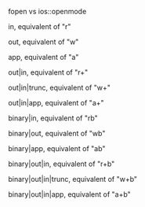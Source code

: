 fopen vs ios::openmode

in, equivalent of "r"

out, equivalent of "w"

app, equivalent of "a"

out|in, equivalent of "r+"

out|in|trunc, equivalent of "w+"

out|in|app, equivalent of "a+"

binary|in, equivalent of "rb"

binary|out, equivalent of "wb"

binary|app, equivalent of "ab"

binary|out|in, equivalent of "r+b"

binary|out|in|trunc, equivalent of "w+b"

binary|out|in|app, equivalent of "a+b"
